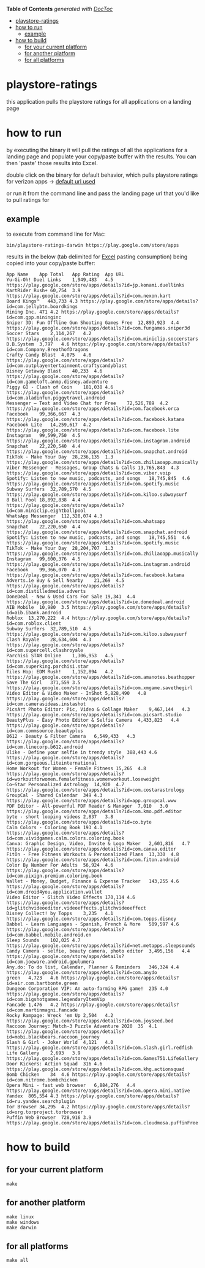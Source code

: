 <!-- START doctoc generated TOC please keep comment here to allow auto update -->
<!-- DON'T EDIT THIS SECTION, INSTEAD RE-RUN doctoc TO UPDATE -->
**Table of Contents**  *generated with [DocToc](https://github.com/thlorenz/doctoc)*

- [playstore-ratings](#playstore-ratings)
- [how to run](#how-to-run)
  - [example](#example)
- [how to build](#how-to-build)
  - [for your current platform](#for-your-current-platform)
  - [for another platform](#for-another-platform)
  - [for all platforms](#for-all-platforms)

<!-- END doctoc generated TOC please keep comment here to allow auto update -->

# playstore-ratings
this application pulls the playstore ratings for all applications on a landing page

# how to run
by executing the binary it will pull the ratings of all the applications for a landing page and populate your copy/paste buffer with the results.  You can then 'paste' those results into Excel.

double click on the binary for default behavior, which pulls playstore ratings for verizon apps -> [default url used](https://play.google.com/store/apps/collection/cluster?clp=igM6ChkKEzgyMDQ2OTkzNjYyNDAwMTk3MDQQCBgDEhsKFWNvbS52encuaHNzLm15dmVyaXpvbhABGAMYAQ%3D%3D:S:ANO1ljK_y6A&gsr=Cj2KAzoKGQoTODIwNDY5OTM2NjI0MDAxOTcwNBAIGAMSGwoVY29tLnZ6dy5oc3MubXl2ZXJpem9uEAEYAxgB:S:ANO1ljLQ2zk&gl=US)

or run it from the command line and pass the landing page url that you'd like to pull ratings for

## example
to execute from command line for Mac:

```
bin/playstore-ratings-darwin https://play.google.com/store/apps
```

results in the below (tab delimited for [Excel](https://www.microsoft.com/en-ie/microsoft-365/excel) pasting consumption) being copied into your copy/paste buffer:
```
App Name	App Total	App Rating	App URL
Yu-Gi-Oh! Duel Links	1,949,483	4.5	https://play.google.com/store/apps/details?id=jp.konami.duellinks
KartRider Rush+	60,754	3.9	https://play.google.com/store/apps/details?id=com.nexon.kart
Board Kings™️	443,733	4.3	https://play.google.com/store/apps/details?id=com.jellybtn.boardkings
Mining Inc.	471	4.2	https://play.google.com/store/apps/details?id=com.gpp.mininginc
Sniper 3D: Fun Offline Gun Shooting Games Free	12,893,923	4.4	https://play.google.com/store/apps/details?id=com.fungames.sniper3d
Soccer Stars	2,114,267	4.2	https://play.google.com/store/apps/details?id=com.miniclip.soccerstars
D.B.System	3,797	4.6	https://play.google.com/store/apps/details?id=com.Company.BreathofDragons
Crafty Candy Blast	4,075	4.6	https://play.google.com/store/apps/details?id=com.outplayentertainment.craftycandyblast
Disney Getaway Blast	40,233	4.6	https://play.google.com/store/apps/details?id=com.gameloft.anmp.disney.adventure
Piggy GO - Clash of Coin	181,038	4.6	https://play.google.com/store/apps/details?id=com.aladinfun.piggytravel.android
Messenger – Text and Video Chat for Free	72,526,789	4.2	https://play.google.com/store/apps/details?id=com.facebook.orca
Facebook	99,366,667	4.3	https://play.google.com/store/apps/details?id=com.facebook.katana
Facebook Lite	14,259,617	4.2	https://play.google.com/store/apps/details?id=com.facebook.lite
Instagram	99,599,750	4.5	https://play.google.com/store/apps/details?id=com.instagram.android
Snapchat	22,220,540	4.4	https://play.google.com/store/apps/details?id=com.snapchat.android
TikTok - Make Your Day	28,236,135	1.3	https://play.google.com/store/apps/details?id=com.zhiliaoapp.musically
Viber Messenger - Messages, Group Chats & Calls	13,765,843	4.3	https://play.google.com/store/apps/details?id=com.viber.voip
Spotify: Listen to new music, podcasts, and songs	18,745,845	4.6	https://play.google.com/store/apps/details?id=com.spotify.music
Subway Surfers	32,789,570	4.5	https://play.google.com/store/apps/details?id=com.kiloo.subwaysurf
8 Ball Pool	18,892,838	4.4	https://play.google.com/store/apps/details?id=com.miniclip.eightballpool
WhatsApp Messenger	112,328,074	4.3	https://play.google.com/store/apps/details?id=com.whatsapp
Snapchat	22,220,650	4.4	https://play.google.com/store/apps/details?id=com.snapchat.android
Spotify: Listen to new music, podcasts, and songs	18,745,551	4.6	https://play.google.com/store/apps/details?id=com.spotify.music
TikTok - Make Your Day	28,204,707	1.3	https://play.google.com/store/apps/details?id=com.zhiliaoapp.musically
Instagram	99,600,376	4.5	https://play.google.com/store/apps/details?id=com.instagram.android
Facebook	99,366,070	4.3	https://play.google.com/store/apps/details?id=com.facebook.katana
Adverts.ie Buy & Sell Nearby	21,269	4.5	https://play.google.com/store/apps/details?id=com.distilledmedia.adverts
DoneDeal - New & Used Cars For Sale	19,341	4.4	https://play.google.com/store/apps/details?id=ie.donedeal.android
AIB Mobile	10,980	3.5	https://play.google.com/store/apps/details?id=aib.ibank.android
Roblox	13,270,222	4.4	https://play.google.com/store/apps/details?id=com.roblox.client
Subway Surfers	32,789,510	4.5	https://play.google.com/store/apps/details?id=com.kiloo.subwaysurf
Clash Royale	28,634,604	4.3	https://play.google.com/store/apps/details?id=com.supercell.clashroyale
Parchisi STAR Online	1,306,953	4.5	https://play.google.com/store/apps/details?id=com.superking.parchisi.star
Tiles Hop: EDM Rush!	1,152,894	4.2	https://play.google.com/store/apps/details?id=com.amanotes.beathopper
Save The Girl	371,559	3.5	https://play.google.com/store/apps/details?id=com.xmgame.savethegirl
Video Editor & Video Maker - InShot	5,828,490	4.8	https://play.google.com/store/apps/details?id=com.camerasideas.instashot
PicsArt Photo Editor: Pic, Video & Collage Maker	9,467,144	4.3	https://play.google.com/store/apps/details?id=com.picsart.studio
BeautyPlus - Easy Photo Editor & Selfie Camera	4,433,823	4.4	https://play.google.com/store/apps/details?id=com.commsource.beautyplus
B612 - Beauty & Filter Camera	6,549,433	4.3	https://play.google.com/store/apps/details?id=com.linecorp.b612.android
Ulike - Define your selfie in trendy style	388,443	4.6	https://play.google.com/store/apps/details?id=com.gorgeous.liteinternational
Home Workout for Women - Female Fitness	15,265	4.8	https://play.google.com/store/apps/details?id=workoutforwomen.femalefitness.womenworkout.loseweight
Co–Star Personalized Astrology	14,920	4.7	https://play.google.com/store/apps/details?id=com.costarastrology
GroupCal - Shared Calendar	349	4.3	https://play.google.com/store/apps/details?id=app.groupcal.www
PDF Editor - All-powerful PDF Reader & Manager	7,010	3.0	https://play.google.com/store/apps/details?id=com.kmo.pdf.editor
byte - short looping videos	2,837	3.8	https://play.google.com/store/apps/details?id=co.byte
Calm Colors - Coloring Book	193	4.1	https://play.google.com/store/apps/details?id=com.vividgames.calm.colors.coloring.book
Canva: Graphic Design, Video, Invite & Logo Maker	2,601,816	4.7	https://play.google.com/store/apps/details?id=com.canva.editor
FitOn - Free Fitness Workouts & Personalized Plans	13,330	4.8	https://play.google.com/store/apps/details?id=com.fiton.android
Color By Number For Adults	56,924	4.6	https://play.google.com/store/apps/details?id=com.pixign.premium.coloring.book
Wallet - Money, Budget, Finance & Expense Tracker	143,255	4.6	https://play.google.com/store/apps/details?id=com.droid4you.application.wallet
Video Editor - Glitch Video Effects	170,114	4.6	https://play.google.com/store/apps/details?id=glitchvideoeditor.videoeffects.glitchvideoeffect
Disney Collect! by Topps	3,235	4.1	https://play.google.com/store/apps/details?id=com.topps.disney
Babbel - Learn Languages - Spanish, French & More	509,597	4.6	https://play.google.com/store/apps/details?id=com.babbel.mobile.android.en
Sleep Sounds	102,025	4.7	https://play.google.com/store/apps/details?id=net.metapps.sleepsounds
Candy Camera - selfie, beauty camera, photo editor	3,495,156	4.4	https://play.google.com/store/apps/details?id=com.joeware.android.gpulumera
Any.do: To do list, Calendar, Planner & Reminders	346,324	4.4	https://play.google.com/store/apps/details?id=com.anydo
green	4,723	4.6	https://play.google.com/store/apps/details?id=air.com.bartbonte.green
Dungeon Corporation VIP: An auto-farming RPG game!	235	4.0	https://play.google.com/store/apps/details?id=com.bigshotgames.legendaryItemVip
Fancade	1,476	4.2	https://play.google.com/store/apps/details?id=com.martinmagni.fancade
Rocky Rampage: Wreck 'em Up	2,504	4.2	https://play.google.com/store/apps/details?id=com.joyseed.bod
Raccoon Journey: Match-3 Puzzle Adventure 2020	35	4.1	https://play.google.com/store/apps/details?id=mobi.blackbears.raccoon_journey
Slash & Girl - Joker World	4,121	4.0	https://play.google.com/store/apps/details?id=com.slash.girl.redfish
Life Gallery	2,693	3.9	https://play.google.com/store/apps/details?id=com.Games751.LifeGallery
Door Kickers: Action Squad	316	4.6	https://play.google.com/store/apps/details?id=com.khg.actionsquad
Bomb Chicken	34	4.6	https://play.google.com/store/apps/details?id=com.nitrome.bombchicken
Opera Mini - fast web browser	6,884,276	4.4	https://play.google.com/store/apps/details?id=com.opera.mini.native
Yandex	805,554	4.3	https://play.google.com/store/apps/details?id=ru.yandex.searchplugin
Tor Browser	34,295	4.2	https://play.google.com/store/apps/details?id=org.torproject.torbrowser
Puffin Web Browser	728,916	3.9	https://play.google.com/store/apps/details?id=com.cloudmosa.puffinFree
```


# how to build

## for your current platform
```
make
```

## for another platform
```
make linux
make windows
make darwin
```

## for all platforms
```
make all
```
